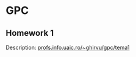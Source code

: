 # GPC

## Homework 1

Description: [profs.info.uaic.ro/~ghirvu/gpc/tema1](http://profs.info.uaic.ro/~ghirvu/gpc/tema1/)

